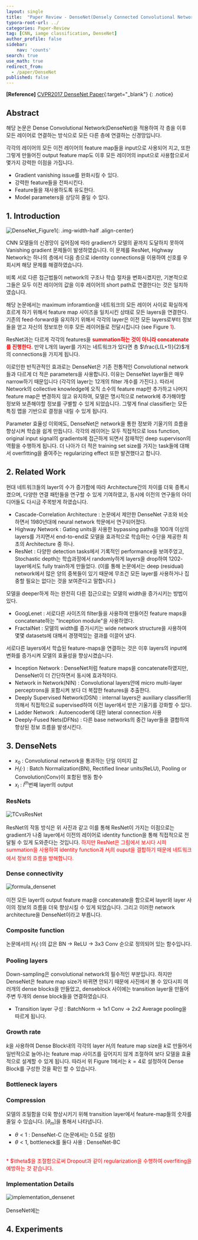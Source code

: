 ```yaml
---
layout: single
title:  "Paper Review - DenseNet(Densely Connected Convolutional Networks)"
typora-root-url: ../
categories: Paper-Review
tag: [CNN, iamge classification, DenseNet]
author_profile: false
sidebar:
    nav: 'counts'
search: true
use_math: true
redirect_from:
  - /paper/DenseNet
published: false
---
```


**[Reference]** [CVPR2017 DenseNet Paper](https://arxiv.org/pdf/1608.06993.pdf){:target="_blank"}
{: .notice}

## Abstract

해당 논문은 Dense Convolutional Network(DenseNet)을 적용하여 각 층을 이후 모든 레이어로 연결하는 방식으로 모든 다른 층에 연결하는 신경망입니다.

각각의 레이어의 모든 이전 레이어의 feature map들을 input으로 사용되어 지고, 또한 그렇게 만들어진 output feature map도 이후 모든 레이어의 input으로 사용함으로서 몇가지 강력한 이점을 가집니다.
 - Gradient vanishing issue를 완화시킬 수 있다.
 - 강력한 feature들을 전파시킨다.
 - Feature들을 재사용하도록 유도한다.
 - Model parameters을 상당히 줄일 수 있다.

## 1. Introduction

![DenseNet_Figure1](/images/2023-12-05-DenseNet/DenseNet_Figure1.png){: .img-width-half .align-center}

CNN 모델들의 신경망이 깊어짐에 따라 gradient가 모델의 끝까지 도달하지 못하여 Vanishing gradient 문제들이 발생하였습니다. 이 문제를 ResNet, Highway Network는 하나의 층에서 다음 층으로 identity connections을 이용하여 신호를 우회시켜 해당 문제를 해결하였습니다.

비록 서로 다른 접근법들이 network의 구조나 학습 절차을 변화시켰지만, 기본적으로 그들은 모두 이전 레이어의 값을 이후 레이어의 short path로 연결한다는 것은 일치하였습니다.

해당 논문에서는 maximum inforamtion을 네트워크의 모든 레이어 사이로 확실하게 흐르게 하기 위해서 feature map 사이즈을 일치시킨 상태로 모든 layers을 연결한다. 기존의 feed-forward을 유지하기 위해서 각각의 layer은 이전 모든 layers로부터 정보들을 얻고 자신의 정보또한 이후 모든 레이어들로 전달시킵니다 (see Figure <span style='color:red'>1</span>).

ResNet과는 다르게 각각의 features을 <span style='color:red'>**summation하는 것이 아니라 concatenate를 진행한다.**</span> 만약 L개의 layer를 가지는 네트워크가 있다면 총 $\frac{L(L+1)}{2}$개의 connections을 가지게 됩니다.

이로인한 반직관적인 효과로는 DenseNet은 기존 전통적인 Convolutional network들과 다르게 더 적은 parameters을 사용합니다. 이유는 DenseNet layer들은 매우 narrow하기 때문입니다 (각각의 layer는 12개의 filter 개수를 가진다.). 따라서 Network의 collective knowledge에 오직 소수의 feature map만 추가하고 나머지 feature map은 변경하지 않고 유지하여, 모델은 명시적으로 network에 추가해야할 정보와 보존해야할 정보를 구별할 수 있게 되었습니다. 그렇게 final classifier는 모든 특징 맵을 기반으로 결정을 내릴 수 있게 됩니다.

Parameter 효율성 이외에도, DenseNet은 network을 통한 정보와 기울기의 흐름을 향상시켜 학습을 쉽게 만듭니다. 각각의 레이어는 모두 직접적으로 loss function, original input signal의 gradients에 접근하게 되면서 잠재적인 deep supervison의 역활을 수행하게 됩니다. 더 나아가 더 적은 training set size를 가지는 task들에 대해서 overfitting을 줄여주는 regularizing effect 또한 발견했다고 합니다.

## 2. Related Work
현대 네트워크들의 layer의 수가 증가함에 따라 Architecture간의 차이를 더욱 증폭시켰으며, 다양한 연결 패턴들을 연구할 수 있게 기여하였고, 동시에 이전의 연구들의 아이디어들도 다시금 주목받게 하였습니다.
 - Cascade-Correlation Architecture : 논문에서 제안한 DenseNet 구조와 비슷하면서 1980년대에 neural network 학문에서 연구되어졌다.
 - Highway Network : Gating units을 사용한 bypassing paths을 100개 이상의 layers를 가지면서 end-to-end로 모델을 효과적으로 학습하는 수단을 제공한 최초의 Architecture 중 하나.
 - ResNet : 다양한 detection tasks에서 기록적인 performance을 보여주었고, Stochastic depth는 학습과정에서 randomly하게 layers을 drop하여 1202-layer에서도 fully train하게 만들었다. (이를 통해 논문에서는 deep (residual) network에서 많은 양의 중복들이 있기 때문에 무조건 모든 layer를 사용하거나 집중할 필요는 없다는 것을 보여준다고 말합니다.)

모델을 deeper하게 하는 완전히 다른 접근으로는 모델의 width을 증가시키는 방법이 있다.

 - GoogLenet : 서로다른 사이즈의 filter들을 사용하여 만들어진 feature maps을 concatenate하는 "Inception module"을 사용하였다.
 - FractalNet : 모델의 width를 증가시키는 wide network structure을 사용하여 몇몇 datasets에 대해서 경쟁력있는 결과를 이끌어 냈다.

서로다른 layers에서 학습된 feature-maps을 연결하는 것은 이후 layers의 input에 변화를 증가시켜 모델의 효율성을 향상시켰습니다.

 - Inception Network : DenseNet처럼 feature maps을 concatenate하였지만, DenseNet이 더 간단하면서 동시에 효과적이다.
 - Network in Network(NIN) : Convolutional layers안에 micro multi-layer perceptrons을 포함시켜 보다 더 복잡한 features을 추출한다.
 - Deeply Supervised Network(DSN) : internal layers은 auxiliary classifier의 의해서 직접적으로 supervised하여 이전 layer에서 받은 기울기를 강화할 수 있다.
 - Ladder Network : Autoencoder에 대한 lateral connection 사용
 - Deeply-Fused Nets(DFNs) : 다른 base networks의 중간 layer들을 결합하여 향상된 정보 흐름을 발생시킨다.

## 3. DenseNets

 - $x_{0}$ : Convolutional network을 통과하는 단일 이미지 값
 - $H_{l}(\cdot)$ : Batch Normalization(BN), Rectified linear units(ReLU), Pooling or Convolution(Conv)이 포함된 행동 함수
 - $x_{l}$ : $l^{th}$번째 layer의 output

### ResNets

![TCvsResNet](/images/2023-12-05-DenseNet/TCvsResNet.jpeg)<br>
<br>
ResNet의 작동 방식은 위 사진과 같고 이를 통해 ResNet이 가지는 이점으로는 gradient가 나중 layer에서 이전의 레이어로 identity function을 통해 직접적으로 전달될 수 있게 도와준다는 것입니다. <span style='color:red'>하지만 ResNet은 그림에서 보시다 시피 summation을 사용하여 identity function과 $H_{l}$의 ouput을 결합하기 때문에 네트워크에서 정보의 흐름을 방해합니다.</span>

### Dense connectivity

![formula_densenet](/images/2023-12-05-DenseNet/formula_densenet.jpeg)<br>
<br>
이전 모든 layer의 output feature map을 concatenate을 함으로써 layer와 layer 사이의 정보의 흐름을 더욱 향상시킬 수 있게 되었습니다. 그리고 이러한 network architecture을 DenseNet이라고 부릅니다.


### Composite function
논문에서의 $H_{l}(\cdot)$의 값은 BN -> ReLU -> 3x3 Conv 순으로 정의되어 있는 함수입니다.

### Pooling layers
Down-sampling은 convolutional network의 필수적인 부분입니다. 하지만 DenseNet은 feature map size가 바뀌면 안되기 때문에 사진에서 볼 수 있다시피 여러개의 dense blocks을 만들었고, denseblock 사이에는 transition layer을 만들어 주변 두개의 dense block들을 연결하였습니다.
 - Transition layer 구성 : BatchNorm -> 1x1 Conv -> 2x2 Average pooling을 따르게 됩니다.

### Growth rate
$k$을 사용하여 Dense Block내의 각각의 layer $H_{l}$의 feature map size을 $k$로 만들어서 일반적으로 늘어나는 feature map 사이즈를 깊어지지 않게 조절하여 보다 모델을 효율적으로 설계할 수 있게 됩니다. 따라서 위 Figure 1에서는 $k=4$로 설정하여 Dense Block를 구성한 것을 확인 할 수 있습니다.

### Bottleneck layers


### Compression
모델의 조밀함을 더욱 향상시키기 위해 transition layer에서 feature-map들의 숫자를 줄일 수 있습니다. $[\theta_{m}]$을 통해서 나타냅니다.
 - $\theta<1$ : DenseNet-C (논문에서는 0.5로 설정)
 - $\theta<1$, bottleneck를 둘다 사용 : DenseNet-BC

<br>
<span style='color:red'>* $\theta$을 조절함으로써 Dropout과 같이 regularization을 수행하여 overfiting을 예방하는 것 같습니다.</span>

### Implementation Details
![implementation_densenet](/images/2023-12-05-DenseNet/implementation_densenet.png)<br>
<br>
DenseNet에는 

## 4. Experiments